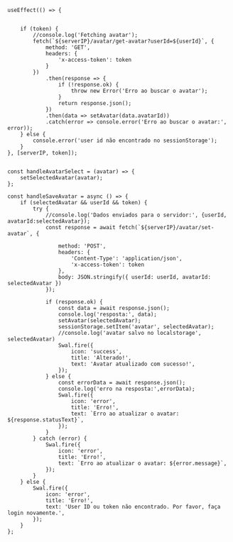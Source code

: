     useEffect(() => {


        if (token) {
            //console.log('Fetching avatar');
            fetch(`${serverIP}/avatar/get-avatar?userId=${userId}`, {
                method: 'GET',
                headers: {
                    'x-access-token': token
                }
            })
                .then(response => {
                    if (!response.ok) {
                        throw new Error('Erro ao buscar o avatar');
                    }
                    return response.json();
                })
                .then(data => setAvatar(data.avatarId))
                .catch(error => console.error('Erro ao buscar o avatar:', error));
        } else {
            console.error('user id não encontrado no sessionStorage');
        }
    }, [serverIP, token]);

    
    const handleAvatarSelect = (avatar) => {
        setSelectedAvatar(avatar);
    };

    const handleSaveAvatar = async () => {
        if (selectedAvatar && userId && token) {
            try {
                //console.log('Dados enviados para o servidor:', {userId, avatarId:selectedAvatar});
                const response = await fetch(`${serverIP}/avatar/set-avatar`, {
                    
                    method: 'POST',
                    headers: {
                        'Content-Type': 'application/json',
                        'x-access-token': token
                    },
                    body: JSON.stringify({ userId: userId, avatarId: selectedAvatar })
                });

                if (response.ok) {
                    const data = await response.json();
                    console.log('resposta:', data);
                    setAvatar(selectedAvatar);
                    sessionStorage.setItem('avatar', selectedAvatar);
                    //console.log('avatar salvo no localstorage', selectedAvatar)
                    Swal.fire({
                        icon: 'success',
                        title: 'Alterado!',
                        text: 'Avatar atualizado com sucesso!',
                    });
                } else {
                    const errorData = await response.json();
                    console.log('erro na resposta:',errorData);
                    Swal.fire({
                        icon: 'error',
                        title: 'Erro!',
                        text: `Erro ao atualizar o avatar: ${response.statusText}`,
                    });
                }
            } catch (error) {
                Swal.fire({
                    icon: 'error',
                    title: 'Erro!',
                    text: `Erro ao atualizar o avatar: ${error.message}`,
                });
            }
        } else {
            Swal.fire({
                icon: 'error',
                title: 'Erro!',
                text: 'User ID ou token não encontrado. Por favor, faça login novamente.',
            });
        }
    };
